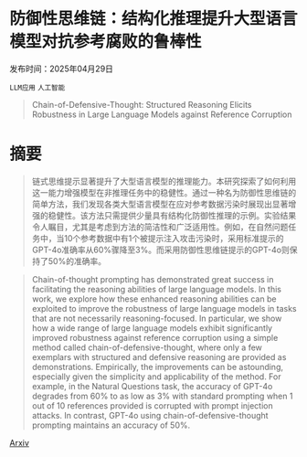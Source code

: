 # 防御性思维链：结构化推理提升大型语言模型对抗参考腐败的鲁棒性

发布时间：2025年04月29日

`LLM应用` `人工智能`

> Chain-of-Defensive-Thought: Structured Reasoning Elicits Robustness in Large Language Models against Reference Corruption

# 摘要

> 链式思维提示显著提升了大型语言模型的推理能力。本研究探索了如何利用这一能力增强模型在非推理任务中的稳健性。通过一种名为防御性思维链的简单方法，我们发现各类大型语言模型在应对参考数据污染时展现出显著增强的稳健性。该方法只需提供少量具有结构化防御性推理的示例。实验结果令人瞩目，尤其是考虑到方法的简洁性和广泛适用性。例如，在自然问题任务中，当10个参考数据中有1个被提示注入攻击污染时，采用标准提示的GPT-4o准确率从60%骤降至3%。而采用防御性思维链提示的GPT-4o则保持了50%的准确率。

> Chain-of-thought prompting has demonstrated great success in facilitating the reasoning abilities of large language models. In this work, we explore how these enhanced reasoning abilities can be exploited to improve the robustness of large language models in tasks that are not necessarily reasoning-focused. In particular, we show how a wide range of large language models exhibit significantly improved robustness against reference corruption using a simple method called chain-of-defensive-thought, where only a few exemplars with structured and defensive reasoning are provided as demonstrations. Empirically, the improvements can be astounding, especially given the simplicity and applicability of the method. For example, in the Natural Questions task, the accuracy of GPT-4o degrades from 60% to as low as 3% with standard prompting when 1 out of 10 references provided is corrupted with prompt injection attacks. In contrast, GPT-4o using chain-of-defensive-thought prompting maintains an accuracy of 50%.

[Arxiv](https://arxiv.org/abs/2504.20769)